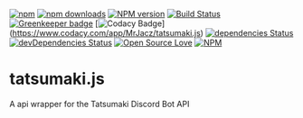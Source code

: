 [![npm](https://img.shields.io/npm/v/npm.svg)](https://www.npmjs.com/package/tatsumaki.js)
[![npm downloads](https://img.shields.io/npm/dt/tatsumaki.js.svg?maxAge=3600)](https://www.npmjs.com/package/tatsumaki.js)
[![NPM version](https://badge.fury.io/js/tatsumaki.js.svg)](http://badge.fury.io/js/tatsumaki.js)
[![Build Status](https://travis-ci.org/MrJacz/tatsumaki.js.svg?branch=master)](https://travis-ci.org/MrJacz/tatsumaki.js)
[![Greenkeeper badge](https://badges.greenkeeper.io/MrJacz/tatsumaki.js.svg)](https://greenkeeper.io/)
[![Codacy Badge](https://api.codacy.com/project/badge/Grade/5097637a8165436c9d4a5a8361f7c733)]
(https://www.codacy.com/app/MrJacz/tatsumaki.js)
[![dependencies Status](https://david-dm.org/mrjacz/tatsumaki.js/status.svg)](https://david-dm.org/mrjacz/tatsumaki.js)
[![devDependencies Status](https://david-dm.org/mrjacz/tatsumaki.js/dev-status.svg)](https://david-dm.org/mrjacz/tatsumaki.js?type=dev)
[![Open Source Love](https://badges.frapsoft.com/os/mit/mit.svg?v=102)](https://github.com/ellerbrock/open-source-badge/)
[![NPM](https://nodei.co/npm/tatsumaki.js.png?downloads=true&downloadRank=true&stars=true)](https://nodei.co/npm/tatsumaki.js/)
# tatsumaki.js
A api wrapper for the Tatsumaki Discord Bot API
